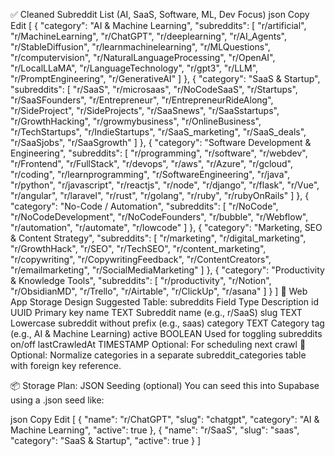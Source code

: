 ✅ Cleaned Subreddit List (AI, SaaS, Software, ML, Dev Focus)
json
Copy
Edit
[
  {
    "category": "AI & Machine Learning",
    "subreddits": [
      "r/artificial",
      "r/MachineLearning",
      "r/ChatGPT",
      "r/deeplearning",
      "r/AI_Agents",
      "r/StableDiffusion",
      "r/learnmachinelearning",
      "r/MLQuestions",
      "r/computervision",
      "r/NaturalLanguageProcessing",
      "r/OpenAI",
      "r/LocalLLaMA",
      "r/LanguageTechnology",
      "r/gpt3",
      "r/LLM",
      "r/PromptEngineering",
      "r/GenerativeAI"
    ]
  },
  {
    "category": "SaaS & Startup",
    "subreddits": [
      "r/SaaS",
      "r/microsaas",
      "r/NoCodeSaaS",
      "r/Startups",
      "r/SaaSFounders",
      "r/Entrepreneur",
      "r/EntrepreneurRideAlong",
      "r/SideProject",
      "r/SideProjects",
      "r/SaaSnews",
      "r/SaaSstartups",
      "r/GrowthHacking",
      "r/growmybusiness",
      "r/OnlineBusiness",
      "r/TechStartups",
      "r/IndieStartups",
      "r/SaaS_marketing",
      "r/SaaS_deals",
      "r/SaaSjobs",
      "r/SaaSgrowth"
    ]
  },
  {
    "category": "Software Development & Engineering",
    "subreddits": [
      "r/programming",
      "r/software",
      "r/webdev",
      "r/Frontend",
      "r/FullStack",
      "r/devops",
      "r/aws",
      "r/Azure",
      "r/gcloud",
      "r/coding",
      "r/learnprogramming",
      "r/SoftwareEngineering",
      "r/java",
      "r/python",
      "r/javascript",
      "r/reactjs",
      "r/node",
      "r/django",
      "r/flask",
      "r/Vue",
      "r/angular",
      "r/laravel",
      "r/rust",
      "r/golang",
      "r/ruby",
      "r/rubyOnRails"
    ]
  },
  {
    "category": "No-Code / Automation",
    "subreddits": [
      "r/NoCode",
      "r/NoCodeDevelopment",
      "r/NoCodeFounders",
      "r/bubble",
      "r/Webflow",
      "r/automation",
      "r/automate",
      "r/lowcode"
    ]
  },
  {
    "category": "Marketing, SEO & Content Strategy",
    "subreddits": [
      "r/marketing",
      "r/digital_marketing",
      "r/GrowthHack",
      "r/SEO",
      "r/TechSEO",
      "r/content_marketing",
      "r/copywriting",
      "r/CopywritingFeedback",
      "r/ContentCreators",
      "r/emailmarketing",
      "r/SocialMediaMarketing"
    ]
  },
  {
    "category": "Productivity & Knowledge Tools",
    "subreddits": [
      "r/productivity",
      "r/Notion",
      "r/ObsidianMD",
      "r/Trello",
      "r/Airtable",
      "r/ClickUp",
      "r/asana"
    ]
  }
]
🧠 Web App Storage Design
Suggested Table: subreddits
Field	Type	Description
id	UUID	Primary key
name	TEXT	Subreddit name (e.g., r/SaaS)
slug	TEXT	Lowercase subreddit without prefix (e.g., saas)
category	TEXT	Category tag (e.g., AI & Machine Learning)
active	BOOLEAN	Used for toggling subreddits on/off
lastCrawledAt	TIMESTAMP	Optional: For scheduling next crawl
🔄 Optional: Normalize categories in a separate subreddit_categories table with foreign key reference.

📦 Storage Plan: JSON Seeding (optional)
You can seed this into Supabase using a .json seed like:

json
Copy
Edit
[
  {
    "name": "r/ChatGPT",
    "slug": "chatgpt",
    "category": "AI & Machine Learning",
    "active": true
  },
  {
    "name": "r/SaaS",
    "slug": "saas",
    "category": "SaaS & Startup",
    "active": true
  }
]
